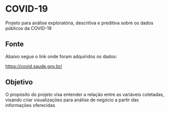 # COVID-19
Projeto para análise exploratória, descritiva e preditiva sobre os dados públicos da COVID-19

## Fonte

Abaixo segue o link onde foram adquiridos os dados: 

https://covid.saude.gov.br/


## Objetivo

O propósito do projeto visa entender a relação entre as variáveis coletadas, visando criar visualizações
para análise de negócio a partir das informações oferecidas
